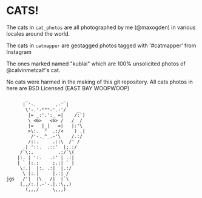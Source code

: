 # CATS!

The cats in `cat_photos` are all photographed by me (@maxogden) in various locales around the world. 

The cats in `catmapper` are geotagged photos tagged with '#catmapper' from Instagram

The ones marked named "kublai" which are 100% unsolicited photos of @calvinmetcalf's cat.

No cats were harmed in the making of this git repository. All cats photos in here are BSD Licensed (EAST BAY WOOPWOOP)

           _             _
          | '-.       .-' |
           \'-.'-"""-'.-'/    _
            |= _:'.':_ =|    /:`)
            \ <6>   <6> /   /  /
            |=   |_|   =|   |:'\
            >\:.  "  .:/<    ) .|
             /'-._^_.-'\    /.:/
            /::.     .::\  /' /
          .| '::.  .::'  |;.:/
         /`\:.         .:/`\(
        |:. | ':.   .:' | .:|
        | ` |:.;     ;.:| ` |
         \:.|  |:. .:|  |.:/
          \ |:.|     |.:| /
    jgs   /'|  |\   /|  |`\
         (,,/:.|.-'-.|.:\,,)
           (,,,/     \,,,)
